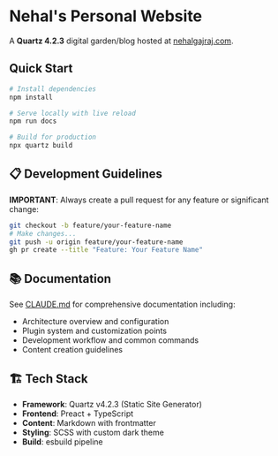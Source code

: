 # Nehal's Personal Website

A **Quartz 4.2.3** digital garden/blog hosted at [nehalgajraj.com](https://nehalgajraj.com).

## Quick Start

```bash
# Install dependencies
npm install

# Serve locally with live reload
npm run docs

# Build for production
npx quartz build
```

## 📋 Development Guidelines

**IMPORTANT**: Always create a pull request for any feature or significant change:

```bash
git checkout -b feature/your-feature-name
# Make changes...
git push -u origin feature/your-feature-name
gh pr create --title "Feature: Your Feature Name"
```

## 📚 Documentation

See [CLAUDE.md](./CLAUDE.md) for comprehensive documentation including:
- Architecture overview and configuration
- Plugin system and customization points  
- Development workflow and common commands
- Content creation guidelines

## 🏗️ Tech Stack

- **Framework**: Quartz v4.2.3 (Static Site Generator)
- **Frontend**: Preact + TypeScript
- **Content**: Markdown with frontmatter
- **Styling**: SCSS with custom dark theme
- **Build**: esbuild pipeline